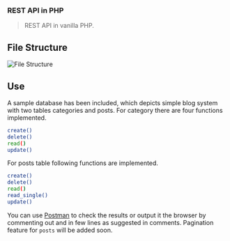 ### REST API in PHP
> REST API in vanilla PHP.

## File Structure
![File Structure](https://i.imgur.com/XzU7XW5.png)

## Use
A sample database has been included, which depicts simple blog system with two tables categories and posts. For category there are four functions implemented.
```sh
create()
delete()
read()
update()
```

For posts table following functions are implemented.
```sh
create()
delete()
read()
read_single()
update()
```

You can use [Postman](https://www.getpostman.com/) to check the results or output it the browser by commenting out and in few lines as suggested in comments. Pagination feature for `posts` will be added soon. 
